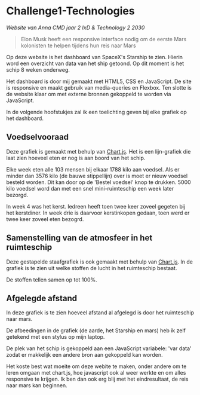 # Challenge1-Technologies
_Website van Anna 
CMD jaar 2
IxD & Technology 2
2030_

> Elon Musk heeft een responsive interface nodig om de eerste Mars kolonisten te helpen tijdens hun reis naar Mars

Op deze website is het dashboard van SpaceX's Starship te zien. Hierin word een overzicht van data van het ship getoond. Op dit moment is het schip 8 weken onderweg.

Het dashboard is door mij gemaakt met HTML5, CSS en JavaScript. De site is responsive en maakt gebruik van media-queries en Flexbox. Ten slotte is de website klaar om met externe bronnen gekoppeld te worden via JavaScript.

In de volgende hoofstukjes zal ik een toelichting geven bij elke grafiek op het dashboard.

## Voedselvooraad
Deze grafiek is gemaakt met behulp van [Chart.js](https://www.chartjs.org/). Het is een lijn-grafiek die laat zien hoeveel eten er nog is aan boord van het schip. 

Elke week eten alle 103 mensen bij elkaar 1788 kilo aan voedsel. Als er minder dan 3576 kilo (de bauwe stippellijn) over is moet er nieuw voedsel besteld worden. Dit kan door op de 'Bestel voedsel' knop te drukken. 5000 kilo voedsel word dan met een snel mini-ruimteschip een week later bezorgd.

In week 4 was het kerst. Iedreen heeft toen twee keer zoveel gegeten bij het kerstdiner. In week drie is daarvoor kerstinkopen gedaan, toen werd er twee keer zoveel eten bezogrd.

## Samenstelling van de atmosfeer in het ruimteschip
Deze gestapelde staafgrafiek is ook gemaakt met behulp van [Chart.js](https://www.chartjs.org/). In de grafiek is te zien uit welke stoffen de lucht in het ruimteschip bestaat.

De stoffen tellen samen op tot 100%.


## Afgelegde afstand
In deze grafiek is te zien hoeveel afstand al afgelegd is door het ruimteschip naar mars.

De afbeedingen in de grafiek (de aarde, het Starship en mars) heb ik zelf getekend met een stylus op mijn laptop.

De plek van het schip is gekoppeld aan een JavaScript variabele: 'var data' zodat er makkelijk een andere bron aan gekoppeld kan worden.


Het koste best wat moeite om deze webite te maken, onder andere om te leren omgaan met chart.js, hoe javascript ook al weer werkte en om alles responsive te krijgen. Ik ben dan ook erg blij met het eindresultaat, de reis naar mars kan beginnen.